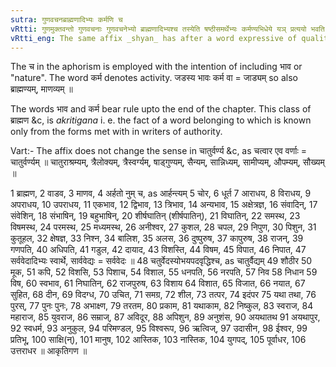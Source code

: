 ```yaml
---
sutra: गुणवचनब्राह्मणादिभ्यः कर्मणि च
vRtti: गुणमुक्तवन्तो गुणवचनाः गुणवचनेभ्यो ब्राह्मणादिभ्यश्च तस्येति षष्ठीसमर्थेभ्यः कर्मण्यभिधेये यञ् प्रत्ययो भवति । चकाराद् भावे च ॥
vRtti_eng: The same affix _shyan_ has after a word expressive of quality, and after _Brahmana_ &c, the sense of the activity or occupation of something or some one.
---
```

The च in the aphorism is employed with the intention of including भाव or "nature". The word कर्म denotes activity. जडस्य भावः कर्म वा = जाड्यम् so also ब्राह्मण्यम्, माणव्यम् ॥

The words भाव and कर्म bear rule upto the end of the chapter. This class of ब्राह्मण &c, is _akritigana_ i. e. the fact of a word belonging to which is known only from the forms met with in writers of authority.

Vart:- The affix does not change the sense in चातुर्वर्ण्य &c, as चत्वार एव वर्णाः = चातुर्वर्ण्यम् ॥ चातुराश्रम्यम्, त्रैलोक्यम्, त्रैस्वर्ग्यम्, षाड्गुण्यम्, सैन्यम्, सान्निध्यम्, सामीप्यम्, औपम्यम्, सौख्यम् ॥

1 ब्राह्मण, 2 वाडव, 3 माणव, 4 अर्हतो नुम् च, as आर्हन्त्यम् 5 चोर, 6 धूर्त 7 आराधय, 8 विराधय, 9 अपराधय, 10 उपराधय, 11 एकभाव, 12 द्विभाव, 13 त्रिभाव, 14 अन्यभाव, 15 अक्षेत्रज्ञ, 16 संवादिन्, 17 संवेशिन्, 18 संभाषिन्, 19 बहुभाषिन्, 20 शीर्षघातिन् (शीर्षपातिन्), 21 विघातिन्, 22 समस्थ, 23 विषमस्थ, 24 परमस्थ, 25 मध्यमस्थ, 26 अनीश्वर, 27 कुशल, 28 चपल, 29 निपुण, 30 पिशुन, 31 कुतूहल, 32 क्षेषज्ञ, 33 निश्न, 34 बालिश, 35 अलस, 36 दुष्पुरुष, 37 कापुरुष, 38 राजन्, 39 गणपति, 40 अधिपति, 41 गडुल, 42 दायाद, 43 विशस्ति, 44 विषम, 45 विपात, 46 निपात, 47 सर्ववेदादिभ्यः स्वार्थे, सार्ववेद्यः = सर्ववेदः ॥ 48 चतुर्वेदस्योभयपदवृद्धिश्च, as चातुर्वैद्यम् 49 शौठीर 50 मूक, 51 कपि, 52 विशसि, 53 पिशाच, 54 विशाल, 55 धनपति, 56 नरपति, 57 निव 58 निधान 59 विष, 60 स्वभाव, 61 निघातिन्, 62 राजपुरुष, 63 विशाय 64 विशात, 65 विजात, 66 नयात, 67 सुहित, 68 दीन, 69 विदग्ध, 70 उचित, 71 समग्र, 72 शील, 73 तत्पर, 74 इदंपर 75 यथा तथा, 76 पुरस्, 77 पुनः पुनः, 78 अभाक्ष्ण, 79 तरतम, 80 प्रकाम, 81 यथाकाम, 82 निष्कुल, 83 स्वराज, 84 महाराज, 85 युवराज, 86 सम्राज्, 87 अविदूर, 88 अपिशुन, 89 अनुशंस, 90 अयथातथ 91 अयथापुर, 92 स्वधर्म, 93 अनुकुल, 94 परिमण्डल, 95 विश्वरूप, 96 ऋत्विज्, 97 उदासीन, 98 ईश्वर, 99 प्रतिभू, 100 साक्षि(न्), 101 मानुष, 102 आस्तिक, 103 नास्तिक, 104 युगपद्, 105 पूर्वाधर, 106 उत्तराधर ॥ आकृतिगण ॥
